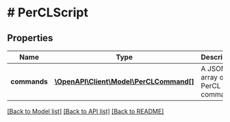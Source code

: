 # # PerCLScript

## Properties

Name | Type | Description | Notes
------------ | ------------- | ------------- | -------------
**commands** | [**\OpenAPI\Client\Model\PerCLCommand[]**](PerCLCommand.md) | A JSON array of PerCL commands | [optional] 

[[Back to Model list]](../../README.md#documentation-for-models) [[Back to API list]](../../README.md#documentation-for-api-endpoints) [[Back to README]](../../README.md)


